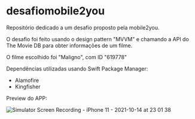# desafiomobile2you

Repositório dedicado a um desafio proposto pela mobile2you.

O desafio foi feito usando o design pattern "MVVM" e chamando a API do The Movie DB para obter informações de um filme.

O filme escolhido foi "Maligno", com ID "619778"

Dependências utilizadas usando Swift Package Manager:
- Alamofire
- Kingfisher

Preview do APP:



![Simulator Screen Recording - iPhone 11 - 2021-10-14 at 23 01 38](https://user-images.githubusercontent.com/83810561/137425642-c5b8fe03-177e-496a-b190-ec320e5cf089.gif)
